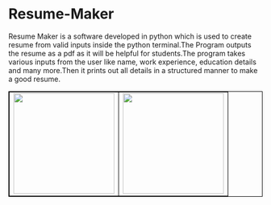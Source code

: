 # Resume-Maker

Resume Maker is a software developed in python which is used to create resume from valid inputs
inside the python terminal.The Program outputs the resume as a pdf as it will be helpful for students.The
program takes various inputs from the user like name, work experience, education details and many
more.Then it prints out all details in a structured manner to make a good resume.





<table style="border: 1px solid black;">
            <tr>
                <td  style="border: 1px solid black ;">
                    <img src="https://user-images.githubusercontent.com/106223361/224087169-a562cf17-0468-46b4-8e67-fe9c68388e25.png"   width="200">
                </td>
                <td  style="border: 1px solid black ;">
                    <img src="https://user-images.githubusercontent.com/106223361/224087179-78d0f81f-541b-4a5e-a186-2ee4f5eda938.png"   width="200">
                </td>
            </tr>
</table>
